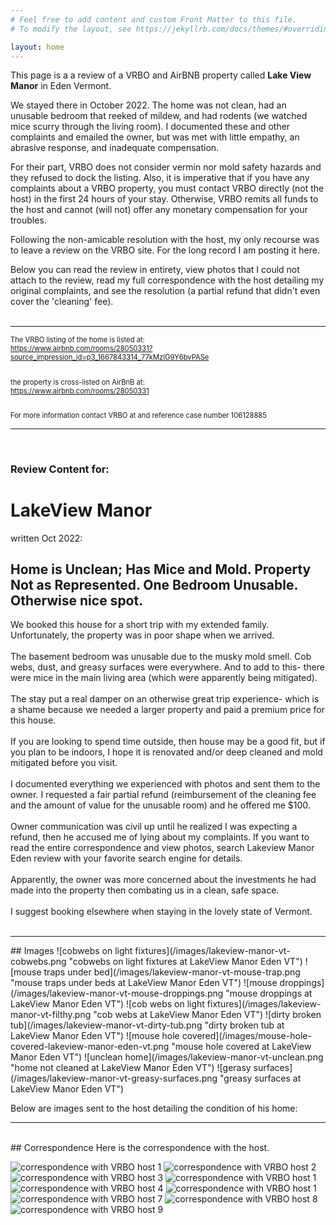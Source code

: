 ```yaml
---
# Feel free to add content and custom Front Matter to this file.
# To modify the layout, see https://jekyllrb.com/docs/themes/#overriding-theme-defaults

layout: home
---
```


This page is a a review of a VRBO and AirBNB property called <b>Lake View Manor</b> in Eden Vermont.

We stayed there in October 2022. The home was not clean, had an unusable bedroom that reeked of mildew, and had rodents (we watched mice scurry through the living room). I documented these and other complaints and emailed the owner, but was met with little empathy, an abrasive response, and inadequate compensation. 

For their part, VRBO does not consider vermin nor mold safety hazards and they refused to dock the listing. Also, it is imperative that if you have any complaints about a VRBO property, you must contact VRBO directly (not the host) in the first 24 hours of your stay. Otherwise, VRBO remits all funds to the host and cannot (will not) offer any monetary compensation for your troubles.

Following the non-amicable resolution with the host, my only recourse was to leave a review on the VRBO site. For the long record I am posting it here. 

Below you can read the review in entirety, view photos that I could not attach to the review, read my full correspondence with the host detailing my original complaints, and see the resolution (a partial refund that didn't even cover the 'cleaning' fee).
<br/><br/>
<hr/>

<div style="font-size:.8em;">
The VRBO listing of the home is listed at:<br/>
<a href="https://www.airbnb.com/rooms/28050331?source_impression_id=p3_1667843314_77kMzIG9Y6bvPASe" target="_blank">https://www.airbnb.com/rooms/28050331?source_impression_id=p3_1667843314_77kMzIG9Y6bvPASe</a><br/><br/>

the property is cross-listed on AirBnB at:<br/>
<a href="https://www.airbnb.com/rooms/28050331" target="_blank">https://www.airbnb.com/rooms/28050331</a><br/><br/>

For more information contact VRBO at and reference case number 106128885
</div>
<hr/>

<br/>

### Review Content for:
# LakeView Manor

written Oct 2022:
## Home is Unclean; Has Mice and Mold. Property Not as Represented. One Bedroom Unusable. Otherwise nice spot.

<div style="">
We booked this house for a short trip with my extended family. Unfortunately, the property was in poor shape when we arrived. 
<br/><br/>
The basement bedroom was unusable due to the musky mold smell. Cob webs, dust, and greasy surfaces were everywhere. And to add to this- there were mice in the main living area (which were apparently being mitigated). 
<br/><br/>
The stay put a real damper on an otherwise great trip experience- which is a shame because we needed a larger property and paid a premium price for this house. 
<br/><br/>
If you are looking to spend time outside, then house may be a good fit, but if you plan to be indoors, I hope it is renovated and/or deep cleaned and mold mitigated before you visit. 
<br/><br/>
I documented everything we experienced with photos and sent them to the owner. I requested a fair partial refund (reimbursement of the cleaning fee and the amount of value for the unusable room) and he offered me $100. 
<br/><br/>
Owner communication was civil up until he realized I was expecting a refund, then he accused me of lying about my complaints. If you want to read the entire correspondence and view photos, search Lakeview Manor Eden review with your favorite search engine for details.
<br/><br/>
Apparently, the owner was more concerned about the investments he had made into the property then combating us in a clean, safe space.
<br/><br/>
I suggest booking elsewhere when staying in the lovely state of Vermont. <br/><br/>
</div>

<hr/>
## Images
![cobwebs on light fixtures](/images/lakeview-manor-vt-cobwebs.png "cobwebs on light fixtures at LakeView Manor Eden VT")
![mouse traps under bed](/images/lakeview-manor-vt-mouse-trap.png "mouse traps under beds at LakeView Manor Eden VT")
![mouse droppings](/images/lakeview-manor-vt-mouse-droppings.png "mouse droppings at LakeView Manor Eden VT")
![cob webs on light fixtures](/images/lakeview-manor-vt-filthy.png "cob webs at LakeView Manor Eden VT")
![dirty broken tub](/images/lakeview-manor-vt-dirty-tub.png "dirty broken tub at LakeView Manor Eden VT")
![mouse hole covered](/images/mouse-hole-covered-lakeview-manor-eden-vt.png
 "mouse hole covered at LakeView Manor Eden VT")
![unclean home](/images/lakeview-manor-vt-unclean.png "home not cleaned at LakeView Manor Eden VT")
![gerasy surfaces](/images/lakeview-manor-vt-greasy-surfaces.png "greasy surfaces at LakeView Manor Eden VT")

Below are images sent to the host detailing the condition of his home:

<hr/>
<br/>
## Correspondence
Here is the correspondence with the host. 

![correspondence with VRBO host 1](/images/host-correspondence-1.png "message 1")
![correspondence with VRBO host 2](/images/host-correspondence-2.png "message 2")
![correspondence with VRBO host 3](/images/host-correspondence-3.png "message 3")
![correspondence with VRBO host 1](/images/host-correspondence-4.png "message 4")
![correspondence with VRBO host 4](/images/host-correspondence-5.png "message 5")
![correspondence with VRBO host 1](/images/host-correspondence-6.png "message 6")
![correspondence with VRBO host 7](/images/host-correspondence-7.png "message 7")
![correspondence with VRBO host 8](/images/host-correspondence-8.png "message 8")
![correspondence with VRBO host 9](/images/host-correspondence-9.png "message 9")


<style>
  footer, #footer, .footer {
    display: none;
  }
</style>